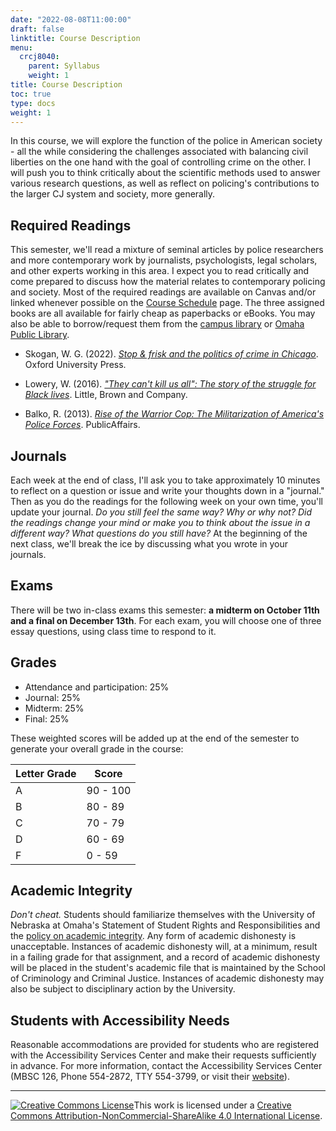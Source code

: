 ```yaml
---
date: "2022-08-08T11:00:00"
draft: false
linktitle: Course Description
menu:
  crcj8040:
    parent: Syllabus
    weight: 1
title: Course Description
toc: true
type: docs
weight: 1
---
```


In this course, we will explore the function of the police in American society - all the while considering the challenges associated with balancing civil liberties on the one hand with the goal of controlling crime on the other. I will push you to think critically about the scientific methods used to answer various research questions, as well as reflect on policing's contributions to the larger CJ system and society, more generally.

## Required Readings

This semester, we'll read a mixture of seminal articles by police researchers and more contemporary work by journalists, psychologists, legal scholars, and other experts working in this area. I expect you to read critically and come prepared to discuss how the material relates to contemporary policing and society. Most of the required readings are available on Canvas and/or linked whenever possible on the [Course Schedule](https://jnix.netlify.app/courses/crcj8040/course_schedule/) page. The three assigned books are all available for fairly cheap as paperbacks or eBooks. You may also be able to borrow/request them from the [campus library](https://www.unomaha.edu/criss-library/index.php) or [Omaha Public Library](https://omahalibrary.org/). 

- Skogan, W. G. (2022). [*Stop & frisk and the politics of crime in Chicago*](https://global.oup.com/academic/product/stop-and-frisk-and-the-politics-of-crime-in-chicago-9780197675069?lang=en&cc=us). Oxford University Press.

- Lowery, W. (2016). [*"They can't kill us all": The story of the struggle for Black lives*](https://www.hachettebookgroup.com/titles/wesley-lowery/they-cant-kill-us-all/9780316312493/). Little, Brown and Company.

- Balko, R. (2013). [*Rise of the Warrior Cop: The Militarization of America's Police Forces*](https://www.hachettebookgroup.com/titles/radley-balko/rise-of-the-warrior-cop/9781541774537/?lens=publicaffairs). PublicAffairs.

## Journals

Each week at the end of class, I'll ask you to take approximately 10 minutes to reflect on a question or issue and write your thoughts down in a "journal." Then as you do the readings for the following week on your own time, you'll update your journal. *Do you still feel the same way? Why or why not? Did the readings change your mind or make you to think about the issue in a different way? What questions do you still have?* At the beginning of the next class, we'll break the ice by discussing what you wrote in your journals. 

## Exams

There will be two in-class exams this semester: **a midterm on October 11th and a final on December 13th**. For each exam, you will choose one of three essay questions, using class time to respond to it.

## Grades 

* Attendance and participation: 25%
* Journal: 25%
* Midterm: 25%
* Final: 25%

These weighted scores will be added up at the end of the semester to generate your overall grade in the course:

Letter Grade  |  Score
------------- | -------
A             | 90 - 100
B             | 80 - 89
C             | 70 - 79
D             | 60 - 69
F             | 0 - 59

## Academic Integrity

*Don't cheat.* Students should familiarize themselves with the University of Nebraska at Omaha's Statement of Student Rights and Responsibilities and the [policy on academic integrity](https://www.unomaha.edu/student-life/student-conduct-and-community-standards/policies/academic-integrity.php). Any form of academic dishonesty is unacceptable. Instances of academic dishonesty will, at a minimum, result in a failing grade for that assignment, and a record of academic dishonesty will be placed in the student's academic file that is maintained by the School of Criminology and Criminal Justice. Instances of academic dishonesty may also be subject to disciplinary action by the University.

## Students with Accessibility Needs

Reasonable accommodations are provided for students who are registered with the Accessibility Services Center and make their requests sufficiently in advance. For more information, contact the Accessibility Services Center (MBSC 126, Phone 554-2872, TTY 554-3799, or visit their [website](https://www.unomaha.edu/student-life/inclusion/disability-services/index.php)).


***

<a rel="license" href="http://creativecommons.org/licenses/by-nc-sa/4.0/"><img alt="Creative Commons License" style="border-width:0" src="https://i.creativecommons.org/l/by-nc-sa/4.0/88x31.png" /></a>This work is licensed under a <a rel="license" href="http://creativecommons.org/licenses/by-nc-sa/4.0/">Creative Commons Attribution-NonCommercial-ShareAlike 4.0 International License</a>.